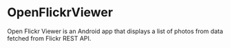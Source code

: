 # OpenFlickrViewer
Open Flickr Viewer is an Android app that displays a list of photos from data fetched from Flickr REST API.
